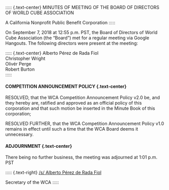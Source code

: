 ::::: {.text-center}
MINUTES OF MEETING OF THE BOARD OF DIRECTORS OF WORLD CUBE ASSOCIATION

A California Nonprofit Public Benefit Corporation
:::::

On September 7, 2018 at 12:55 p.m. PST, the Board of Directors of World Cube Association (the “Board”) met for a regular meeting via Google Hangouts. The following directors were present at the meeting:

::::: {.text-center}
Alberto Pérez de Rada Fiol <br>
Christopher Wright <br>
Olivér Perge <br>
Robert Burton <br>
:::::

#### **COMPETITION ANNOUNCEMENT POLICY** {.text-center}

RESOLVED, that the WCA Competition Announcement Policy v2.0 be, and they hereby are, ratified and approved as an official policy of this corporation and that such motion be inserted in the Minute Book of this corporation;

RESOLVED FURTHER, that the WCA Competition Announcement Policy v1.0 remains in effect until such a time that the WCA Board deems it unnecessary.

#### **ADJOURNMENT** {.text-center}

There being no further business, the meeting was adjourned at 1:01 p.m. PST

::::: {.text-right}
<u>/s/ Alberto Pérez de Rada Fiol</u>

Secretary of the WCA
:::::
